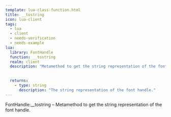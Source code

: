 ```yaml
---
template: lua-class-function.html
title: __tostring
icon: lua-client
tags:
  - lua
  - client
  - needs-verification
  - needs-example
lua:
  library: FontHandle
  function: __tostring
  realm: client
  description: "Metamethod to get the string representation of the font handle."
  
  
  returns:
    - type: string
      description: "The string representation of the font handle."
---
```


<div class="lua__search__keywords">
FontHandle:__tostring &#x2013; Metamethod to get the string representation of the font handle.
</div>

